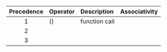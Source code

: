 | Precedence | Operator | Description   | Associativity |
|:----------:|:---------|:--------------|:--------------|
| 1          | ()       | function call |               |
| 2          |          |               |               |
| 3          |          |               |               |